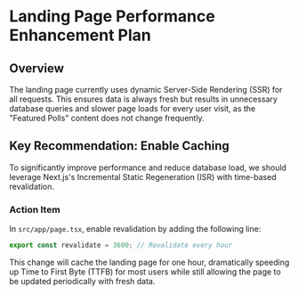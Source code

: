 # Landing Page Performance Enhancement Plan

## Overview

The landing page currently uses dynamic Server-Side Rendering (SSR) for all requests. This ensures data is always fresh but results in unnecessary database queries and slower page loads for every user visit, as the "Featured Polls" content does not change frequently.

## Key Recommendation: Enable Caching

To significantly improve performance and reduce database load, we should leverage Next.js's Incremental Static Regeneration (ISR) with time-based revalidation.

### Action Item

In `src/app/page.tsx`, enable revalidation by adding the following line:

```typescript
export const revalidate = 3600; // Revalidate every hour
```

This change will cache the landing page for one hour, dramatically speeding up Time to First Byte (TTFB) for most users while still allowing the page to be updated periodically with fresh data.
